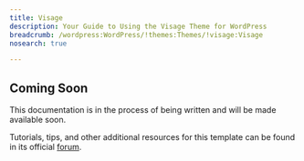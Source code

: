 ```yaml
---
title: Visage
description: Your Guide to Using the Visage Theme for WordPress
breadcrumb: /wordpress:WordPress/!themes:Themes/!visage:Visage
nosearch: true

---
```


Coming Soon
-----

This documentation is in the process of being written and will be made available soon. 

Tutorials, tips, and other additional resources for this template can be found in its official [forum][forum].

[forum]: http://www.rockettheme.com/forum/wordpress-theme-visage/